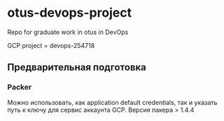 # otus-devops-project
Repo for graduate work in otus in DevOps

GCP project = devops-254718

## Предварительная подготовка
### Packer
Можно использовать, как application default credentials, так и указать путь к ключу для сервис аккаунта GCP.
Версия пакера > 1.4.4

